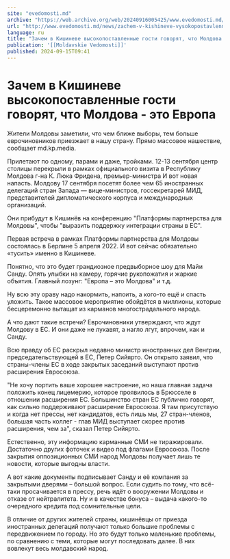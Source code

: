 ```yaml
---
site: "evedomosti.md"
archive: "https://web.archive.org/web/20240916005425/www.evedomosti.md/news/zachem-v-kishineve-vysokopostavlennye-gosti-govoryat-chto-mo"
url: "http://www.evedomosti.md/news/zachem-v-kishineve-vysokopostavlennye-gosti-govoryat-chto-mo"
language: ru
title: "Зачем в Кишиневе высокопоставленные гости говорят, что Молдова - это Европа"
publication: '[[Moldavskie Vedomosti]]'
published: 2024-09-15T09:41
---
```


# Зачем в Кишиневе высокопоставленные гости говорят, что Молдова - это Европа

Жители Молдовы заметили, что чем ближе выборы, тем больше еврочиновников приезжает в нашу страну. Прямо массовое нашествие, сообщает md.kp.media.

Прилетают по одному, парами и даже, тройками. 12-13 сентября центр столицы перекрыли в рамках официального визита в Республику Молдова г-на К. Люка Фридена, премьер-министра И вот новая напасть. Молдову 17 сентября посетят более чем 65 иностранных делегаций стран Запада — вице-министров, госсекретарей МИД, представителей дипломатического корпуса и международных организаций.

Они прибудут в Кишинёв на конференцию "Платформы партнерства для Молдовы", чтобы "выразить поддержку интеграции страны в ЕС".

Первая встреча в рамках Платформы партнерства для Молдовы состоялась в Берлине 5 апреля 2022. И вот сейчас обязательно «тусить» именно в Кишиневе.

Понятно, что это будет грандиозное предвыборное шоу для Майи Санду. Опять улыбки на камеру, горячие рукопожатия и жаркие объятия. Главный лозунг: "Европа – это Молдова" и т.д.

Ну всю эту ораву надо накормить, напоить, а кого-то ещё и спасть уложить. Такое массовое мероприятие обойдётся в миллионы, которые бесцеремонно вытащат из карманов многострадального народа.

А что дают такие встречи? Еврочиновники утверждают, что ждут Молдову в ЕС. И они даже не лукавят, а нагло лгут, впрочем, как и Санду.

Всю правду об ЕС раскрыл недавно министр иностранных дел Венгрии, председательствующей в ЕС, Петер Сийярто. Он открыто заявил, что страны-члены ЕС в ходе закрытых заседаний выступают против расширения Евросоюза.

"Не хочу портить ваше хорошее настроение, но наша главная задача положить конец лицемерию, которое проявилось в Брюсселе в отношении расширения ЕС. Большинство стран ЕС публично говорят, как сильно поддерживают расширение Евросоюза. Я там присутствую и когда нет прессы, нет кандидатов, есть лишь мы, 27 стран-членов, большая часть коллег - глав МИД выступает скорее против расширения, чем за", сказал Петер Сийярто.

Естественно, эту информацию карманные СМИ не тиражировали. Достаточно других фоточек и видео под флагами Евросоюза. После закрытия оппозиционных СМИ народ Молдовы получает лишь те новости, которые выгодны власти.

А вот какие документы подписывает Санду и её компания за закрытыми дверями – большой вопрос. Если судить по тому, что всё-таки просачивается в прессу, речь идёт о вооружении Молдовы и отказе от нейтралитета. Ну и в качестве бонуса – выдача какого-то очередного кредита под сомнительные цели.

В отличие от других жителей страны, кишинёвцы от приезда иностранных делегаций получают только большие проблемы с передвижением по городу. Но это будут только маленькие проблемы, по сравнению с теми, которые могут последовать далее. В них вовлекут весь молдавский народ.